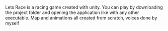 Lets Race is a racing game created with unity. You can play by downloading the project folder and opening the application like with any other executable. 
Map and animations all created from scratch, voices done by myself
